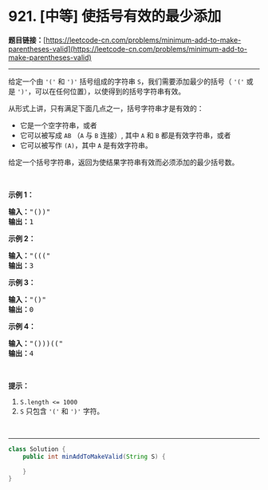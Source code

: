 # 921. [中等] 使括号有效的最少添加

**题目链接：**[https://leetcode-cn.com/problems/minimum-add-to-make-parentheses-valid](https://leetcode-cn.com/problems/minimum-add-to-make-parentheses-valid)

---

<div class="content__1Y2H">
 <div class="notranslate">
  <p>给定一个由&nbsp;<code>'('</code>&nbsp;和&nbsp;<code>')'</code>&nbsp;括号组成的字符串 <code>S</code>，我们需要添加最少的括号（ <code>'('</code>&nbsp;或是&nbsp;<code>')'</code>，可以在任何位置），以使得到的括号字符串有效。</p> 
  <p>从形式上讲，只有满足下面几点之一，括号字符串才是有效的：</p> 
  <ul> 
   <li>它是一个空字符串，或者</li> 
   <li>它可以被写成&nbsp;<code>AB</code>&nbsp;（<code>A</code>&nbsp;与&nbsp;<code>B</code>&nbsp;连接）, 其中&nbsp;<code>A</code> 和&nbsp;<code>B</code>&nbsp;都是有效字符串，或者</li> 
   <li>它可以被写作&nbsp;<code>(A)</code>，其中&nbsp;<code>A</code>&nbsp;是有效字符串。</li> 
  </ul> 
  <p>给定一个括号字符串，返回为使结果字符串有效而必须添加的最少括号数。</p> 
  <p>&nbsp;</p> 
  <p><strong>示例 1：</strong></p> 
  <pre class="language-text"><strong>输入：</strong>"())"
<strong>输出：</strong>1
</pre> 
  <p><strong>示例 2：</strong></p> 
  <pre class="language-text"><strong>输入：</strong>"((("
<strong>输出：</strong>3
</pre> 
  <p><strong>示例 3：</strong></p> 
  <pre class="language-text"><strong>输入：</strong>"()"
<strong>输出：</strong>0
</pre> 
  <p><strong>示例 4：</strong></p> 
  <pre class="language-text"><strong>输入：</strong>"()))(("
<strong>输出：</strong>4</pre> 
  <p>&nbsp;</p> 
  <p><strong>提示：</strong></p> 
  <ol> 
   <li><code>S.length &lt;= 1000</code></li> 
   <li><code>S</code> 只包含&nbsp;<code>'('</code> 和&nbsp;<code>')'</code>&nbsp;字符。</li> 
  </ol> 
  <p>&nbsp;</p> 
 </div>
</div>

---

```java
class Solution {
    public int minAddToMakeValid(String S) {
        
    }
}
```